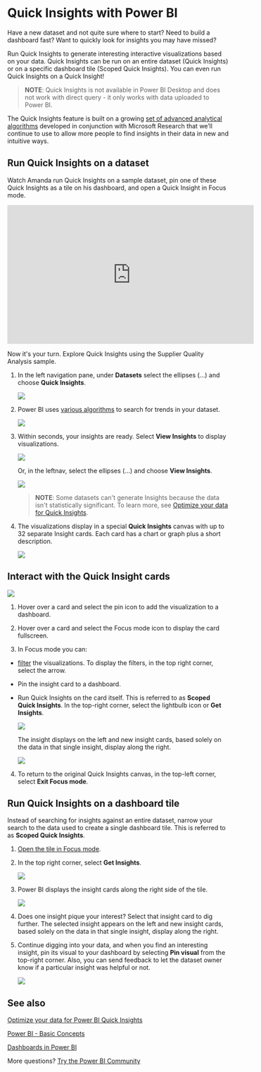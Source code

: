 ﻿<properties
   pageTitle="Quick Insights in Power BI"
   description="Documentation for viewing Quick Insights with Power BI service."
   services="powerbi"
   documentationCenter=""
   authors="mihart"
   manager="mblythe"
   backup=""
   editor=""
   tags=""
   featuredVideoId="EOASjs5mj6s"
   qualityFocus="no"
   qualityDate=""/>

<tags
   ms.service="powerbi"
   ms.devlang="NA"
   ms.topic="article"
   ms.tgt_pltfrm="NA"
   ms.workload="powerbi"
   ms.date="10/09/2016"
   ms.author="mihart"/>


# Quick Insights with Power BI

Have a new dataset and not quite sure where to start?  Need to build a dashboard fast?  Want to quickly look for insights you may have missed?

Run Quick Insights to generate interesting interactive visualizations based on your data. Quick Insights can be run on an entire dataset (Quick Insights) or on a specific dashboard tile (Scoped Quick Insights). You can even run Quick Insights on a Quick Insight!

>**NOTE**: Quick Insights is not available in Power BI Desktop and does not work with direct query - it only works with data uploaded to Power BI.

The Quick Insights feature is built on a growing [set of advanced analytical algorithms](powerbi-service-auto-insights-types.md) developed in conjunction with Microsoft Research that we’ll continue to use to allow more people to find insights in their data in new and intuitive ways.

## Run Quick Insights on a dataset

Watch Amanda run Quick Insights on a sample dataset, pin one of these Quick Insights as a tile on his dashboard, and open a Quick Insight in Focus mode.
<iframe width="560" height="315" src="https://www.youtube.com/embed/EOASjs5mj6s" frameborder="0" allowfullscreen></iframe>

Now it's your turn. Explore Quick Insights using the Supplier Quality Analysis sample.

1. In the left navigation pane, under **Datasets** select the ellipses (...) and choose **Quick Insights**.

    ![](media/powerbi-service-auto-insights/PBI_AutoInsightsEllipsesl.png)

2. Power BI uses [various algorithms](powerbi-service-auto-insights-types.md) to search for trends in your dataset.

    ![](media/powerbi-service-auto-insights/PBI_AutoInsightsSearching.png)

3. Within seconds, your insights are ready.  Select **View Insights** to display visualizations.

    ![](media/powerbi-service-auto-insights/PBI_AutoInsightSuccess.png)

    Or, in the leftnav, select the ellipses (...) and choose **View Insights**.

    ![](media/powerbi-service-auto-insights/PBI_AutoInsightsEllipsesView.png)

    >**NOTE**: Some datasets can't generate Insights because the data isn't statistically significant.  To learn more, see [Optimize your data for Quick Insights](powerbi-service-auto-insights-optimize.md).

4. The visualizations display in a special **Quick Insights** canvas with up to 32 separate Insight cards. Each card has a chart or graph plus a short description.

    ![](media/powerbi-service-auto-insights/PBI_AutoInsightsMore.png)

## Interact with the Quick Insight cards

  ![](media/powerbi-service-auto-insights/PBI_hover.png)

1. Hover over a card and select the pin icon to add the visualization to a dashboard.

2. Hover over a card and select the Focus mode icon to display the card fullscreen.

3. In Focus mode you can:
  - [filter](powerbi-service-interact-with-a-report-in-reading-view.md) the visualizations.  To display the filters, in the top right corner, select the arrow.

  - Pin the insight card to a dashboard.

  - Run Quick Insights on the card itself. This is referred to as **Scoped Quick Insights**. In the top-right corner, select the lightbulb icon or **Get Insights**.

    ![](media/powerbi-service-auto-insights/pbi-autoinsights-tile.png)

    The insight displays on the left and new insight cards, based solely on the data in that single insight, display along the right.

    ![](media/powerbi-service-auto-insights/power-bi-insights-on-insight.png)

4.  To return to the original Quick Insights canvas, in the top-left corner, select **Exit Focus mode**.


## Run Quick Insights on a dashboard tile
Instead of searching for insights against an entire dataset, narrow your search to the data used to create a single dashboard tile. This is referred to as **Scoped Quick Insights**.

1. [Open the tile in Focus mode](/powerbi-service-display-dash-in-focus-mode.md).
2. In the top right corner, select **Get Insights**.

    ![](media/powerbi-service-auto-insights/pbi-autoinsights-tile.png)

3. Power BI displays the insight cards along the right side of the tile.

    ![](media/powerbi-service-auto-insights/pbi-insights-tile.png)

4. Does one insight pique your interest? Select that insight card to dig further. The selected insight appears on the left and new insight cards, based solely on the data in that single insight, display along the right.

5. Continue digging into your data, and when you find an interesting insight, pin its visual to your dashboard by selecting **Pin visual** from the top-right corner. Also, you can send feedback to let the dataset owner know if a particular insight was helpful or not.

    ![](media/powerbi-service-auto-insights/useful.png)


## See also

[Optimize your data for Power BI Quick Insights](powerbi-service-auto-insights-optimize.md)

[Power BI - Basic Concepts](powerbi-service-basic-concepts.md)

[Dashboards in Power BI](powerbi-service-dashboards.md)

More questions? [Try the Power BI Community](http://community.powerbi.com/)
